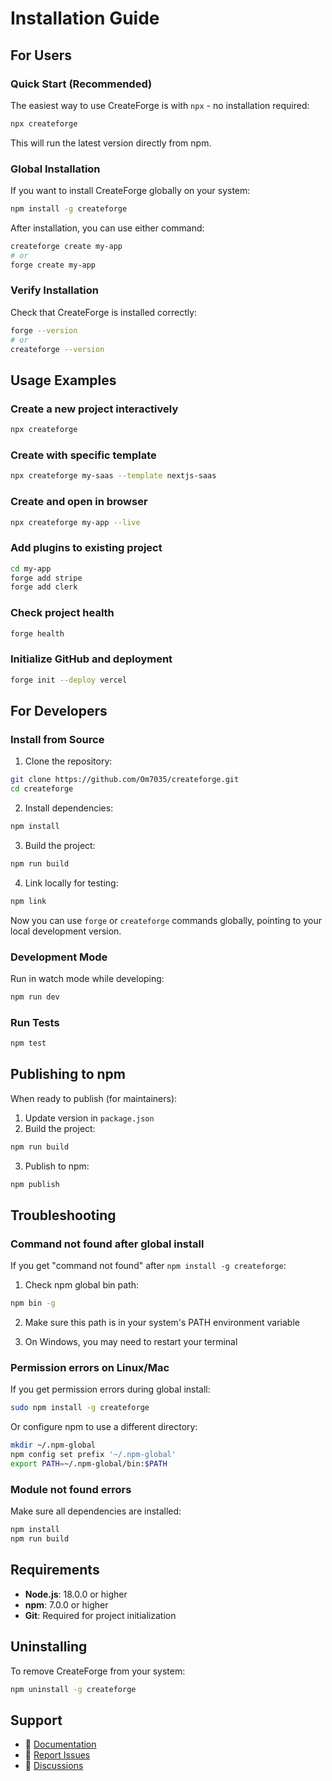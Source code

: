 # Installation Guide

## For Users

### Quick Start (Recommended)

The easiest way to use CreateForge is with `npx` - no installation required:

```bash
npx createforge
```

This will run the latest version directly from npm.

### Global Installation

If you want to install CreateForge globally on your system:

```bash
npm install -g createforge
```

After installation, you can use either command:

```bash
createforge create my-app
# or
forge create my-app
```

### Verify Installation

Check that CreateForge is installed correctly:

```bash
forge --version
# or
createforge --version
```

## Usage Examples

### Create a new project interactively
```bash
npx createforge
```

### Create with specific template
```bash
npx createforge my-saas --template nextjs-saas
```

### Create and open in browser
```bash
npx createforge my-app --live
```

### Add plugins to existing project
```bash
cd my-app
forge add stripe
forge add clerk
```

### Check project health
```bash
forge health
```

### Initialize GitHub and deployment
```bash
forge init --deploy vercel
```

## For Developers

### Install from Source

1. Clone the repository:
```bash
git clone https://github.com/Om7035/createforge.git
cd createforge
```

2. Install dependencies:
```bash
npm install
```

3. Build the project:
```bash
npm run build
```

4. Link locally for testing:
```bash
npm link
```

Now you can use `forge` or `createforge` commands globally, pointing to your local development version.

### Development Mode

Run in watch mode while developing:
```bash
npm run dev
```

### Run Tests
```bash
npm test
```

## Publishing to npm

When ready to publish (for maintainers):

1. Update version in `package.json`
2. Build the project:
```bash
npm run build
```

3. Publish to npm:
```bash
npm publish
```

## Troubleshooting

### Command not found after global install

If you get "command not found" after `npm install -g createforge`:

1. Check npm global bin path:
```bash
npm bin -g
```

2. Make sure this path is in your system's PATH environment variable

3. On Windows, you may need to restart your terminal

### Permission errors on Linux/Mac

If you get permission errors during global install:

```bash
sudo npm install -g createforge
```

Or configure npm to use a different directory:
```bash
mkdir ~/.npm-global
npm config set prefix '~/.npm-global'
export PATH=~/.npm-global/bin:$PATH
```

### Module not found errors

Make sure all dependencies are installed:
```bash
npm install
npm run build
```

## Requirements

- **Node.js**: 18.0.0 or higher
- **npm**: 7.0.0 or higher
- **Git**: Required for project initialization

## Uninstalling

To remove CreateForge from your system:

```bash
npm uninstall -g createforge
```

## Support

- 📖 [Documentation](https://github.com/Om7035/createforge#readme)
- 🐛 [Report Issues](https://github.com/Om7035/createforge/issues)
- 💬 [Discussions](https://github.com/Om7035/createforge/discussions)
